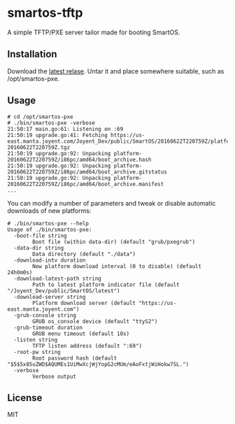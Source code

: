 smartos-tftp
============

A simple TFTP/PXE server tailor made for booting SmartOS.

Installation
------------

Download the [latest relase](https://github.com/calmh/smartos-pxe/releases).
Untar it and place somewhere suitable, such as /opt/smartos-pxe.

Usage
-----

```text
# cd /opt/smartos-pxe
# ./bin/smartos-pxe -verbose
21:50:17 main.go:61: Listening on :69
21:50:19 upgrade.go:41: Fetching https://us-east.manta.joyent.com/Joyent_Dev/public/SmartOS/20160622T220759Z/platform-20160622T220759Z.tgz
21:50:19 upgrade.go:92: Unpacking platform-20160622T220759Z/i86pc/amd64/boot_archive.hash
21:50:19 upgrade.go:92: Unpacking platform-20160622T220759Z/i86pc/amd64/boot_archive.gitstatus
21:50:19 upgrade.go:92: Unpacking platform-20160622T220759Z/i86pc/amd64/boot_archive.manifest
...
```

You can modify a number of parameters and tweak or disable automatic
downloads of new platforms:

```text
# ./bin/smartos-pxe --help
Usage of ./bin/smartos-pxe:
  -boot-file string
    	Boot file (within data-dir) (default "grub/pxegrub")
  -data-dir string
    	Data directory (default "./data")
  -download-intv duration
    	New platform download interval (0 to disable) (default 24h0m0s)
  -download-latest-path string
    	Path to latest platform indicator file (default "/Joyent_Dev/public/SmartOS/latest")
  -download-server string
    	Platform download server (default "https://us-east.manta.joyent.com")
  -grub-console string
    	GRUB os_console device (default "ttyS2")
  -grub-timeout duration
    	GRUB menu timeout (default 10s)
  -listen string
    	TFTP listen address (default ":69")
  -root-pw string
    	Root password hash (default "$5$5x85uZWD$AQUMEs1UiMwXcjWjYopG2cMUm/eAoFxtjWiHokw7SL.")
  -verbose
    	Verbose output
```

License
-------

MIT
